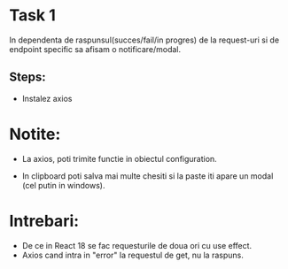 # Task 1

In dependenta de raspunsul(succes/fail/in progres) de la request-uri si de endpoint specific sa afisam o notificare/modal.

## Steps:

- Instalez axios

# Notite:

- La axios, poti trimite functie in obiectul configuration.

- In clipboard poti salva mai multe chesiti si la paste iti apare un modal (cel putin in windows).

# Intrebari:

- De ce in React 18 se fac requesturile de doua ori cu use effect.
- Axios cand intra in "error" la requestul de get, nu la raspuns.
